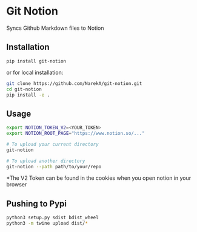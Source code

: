 Git Notion
==========

Syncs Github Markdown files to Notion

## Installation
```
pip install git-notion
```

or for local installation:

```bash
git clone https://github.com/NarekA/git-notion.git
cd git-notion
pip install -e .
```

## Usage

```bash
export NOTION_TOKEN_V2=<YOUR_TOKEN>
export NOTION_ROOT_PAGE="https://www.notion.so/..."

# To upload your current directory
git-notion

# To upload another directory
git-notion --path path/to/your/repo
```
*The V2 Token can be found in the cookies when you open notion in your browser

## Pushing to Pypi

```bash
python3 setup.py sdist bdist_wheel
python3 -m twine upload dist/*
```